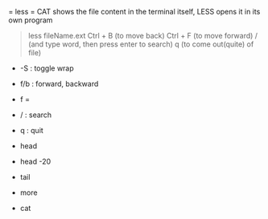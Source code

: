 = less =
CAT shows the file content in the terminal itself, LESS opens it in its own program

> less fileName.ext
> Ctrl + B (to move back)
> Ctrl + F (to move forward)
> / (and type word, then press enter to search)
> q (to come out(quite) of file)
* -S<cr> : toggle wrap
* f/b : forward, backward
* f = <space>
* / : search
* q : quit

* head <filename>
* head -20 <filename>
* tail <filename>
* more <filename>
* cat <filename>


